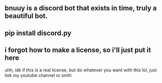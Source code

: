 bnuuy is a discord bot that exists in time, truly a beautiful bot.
--------------------------------------------------------------------------
pip install discord.py
--------------------------------------------------------------------------
i forgot how to make a license, so i'll just put it here
-------------
uhh, idk if this is a real license, but do whatever you want with this lol, just link my youtube channel or smth
